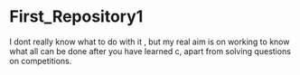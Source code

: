 # First_Repository1
I dont really know what to do with it , but my real aim is on working to know what all can be done after you have learned c, apart from solving questions on competitions.
